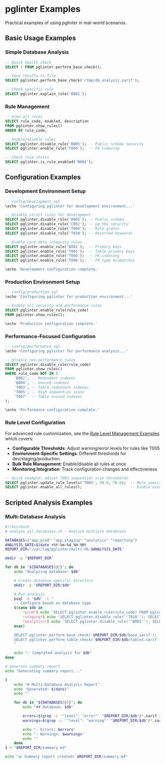 # pglinter Examples

Practical examples of using pglinter in real-world scenarios.

## Basic Usage Examples

### Simple Database Analysis

```sql
-- Quick health check
SELECT * FROM pglinter.perform_base_check();

-- Save results to file
SELECT pglinter.perform_base_check('/tmp/db_analysis.sarif');

-- Check specific rule
SELECT pglinter.explain_rule('B001');
```

### Rule Management

```sql
-- View all rules
SELECT rule_code, enabled, description
FROM pglinter.show_rules()
ORDER BY rule_code;

-- Enable/disable rules
SELECT pglinter.disable_rule('B005'); -- Public schema security
SELECT pglinter.enable_rule('T004');  -- FK indexing

-- Check rule status
SELECT pglinter.is_rule_enabled('B002');
```

## Configuration Examples

### Development Environment Setup

```sql
-- config/development.sql
\echo 'Configuring pglinter for development environment...'

-- Disable strict rules for development
SELECT pglinter.disable_rule('B005'); -- Public schema
SELECT pglinter.disable_rule('C002'); -- pg_hba security
SELECT pglinter.disable_rule('T009'); -- Role grants
SELECT pglinter.disable_rule('T010'); -- Reserved keywords

-- Enable core data integrity rules
SELECT pglinter.enable_rule('B001');  -- Primary keys
SELECT pglinter.enable_rule('T001');  -- Table primary keys
SELECT pglinter.enable_rule('T004');  -- FK indexing
SELECT pglinter.enable_rule('T008');  -- FK type mismatches

\echo 'Development configuration complete.'
```

### Production Environment Setup

```sql
-- config/production.sql
\echo 'Configuring pglinter for production environment...'

-- Enable all security and performance rules
SELECT pglinter.enable_rule(rule_code)
FROM pglinter.show_rules();

\echo 'Production configuration complete.'
```

### Performance-Focused Configuration

```sql
-- config/performance.sql
\echo 'Configuring pglinter for performance analysis...'

-- Disable non-performance rules
SELECT pglinter.disable_rule(rule_code)
FROM pglinter.show_rules()
WHERE rule_code NOT IN (
    'B002', -- Redundant indexes
    'B004', -- Unused indexes
    'T003', -- Table redundant indexes
    'T005', -- High sequential scans
    'T007'  -- Table unused indexes
);

\echo 'Performance configuration complete.'
```

### Rule Level Configuration

For advanced rule customization, see the [Rule Level Management Examples](rule_level_management.md) which covers:

- **Configurable Thresholds**: Adjust warning/error levels for rules like T005
- **Environment-Specific Settings**: Different thresholds for dev/staging/production
- **Bulk Rule Management**: Enable/disable all rules at once
- **Monitoring Integration**: Track configuration changes and effectiveness

```sql
-- Quick example: Adjust T005 sequential scan thresholds
SELECT pglinter.update_rule_levels('T005', 30.0, 70.0);  -- More sensitive
SELECT pglinter.enable_all_rules();                      -- Enable everything
```

## Scripted Analysis Examples

### Multi-Database Analysis

```bash
#!/bin/bash
# analyze_all_databases.sh - Analyze multiple databases

DATABASES=("app_prod" "app_staging" "analytics" "reporting")
ANALYSIS_DATE=$(date +%Y-%m-%d_%H-%M)
REPORT_DIR="/var/log/pglinter/multi-db-$ANALYSIS_DATE"

mkdir -p "$REPORT_DIR"

for db in "${DATABASES[@]}"; do
    echo "Analyzing database: $db"

    # Create database-specific directory
    mkdir -p "$REPORT_DIR/$db"

    # Run analysis
    psql -d "$db" -c "
    -- Configure based on database type
    $(case $db in
        *prod*) echo 'SELECT pglinter.enable_rule(rule_code) FROM pglinter.show_rules();' ;;
        *staging*) echo 'SELECT pglinter.disable_rule(''T010''); SELECT pglinter.disable_rule(''C002'');' ;;
        *analytics*) echo 'SELECT pglinter.disable_rule(''B001''); SELECT pglinter.disable_rule(''T001'');' ;;
    esac)

    SELECT pglinter.perform_base_check('$REPORT_DIR/$db/base.sarif');
    SELECT pglinter.perform_table_check('$REPORT_DIR/$db/tables.sarif');
    "

    echo "✅ Completed analysis for $db"
done

# Generate summary report
echo "Generating summary report..."

{
    echo "# Multi-Database Analysis Report"
    echo "Generated: $(date)"
    echo ""

    for db in "${DATABASES[@]}"; do
        echo "## Database: $db"

        errors=$(grep -c '"level": "error"' "$REPORT_DIR/$db"/*.sarif 2>/dev/null || echo "0")
        warnings=$(grep -c '"level": "warning"' "$REPORT_DIR/$db"/*.sarif 2>/dev/null || echo "0")

        echo "- Errors: $errors"
        echo "- Warnings: $warnings"
        echo ""
    done
} > "$REPORT_DIR/summary.md"

echo "📊 Summary report created: $REPORT_DIR/summary.md"
```
